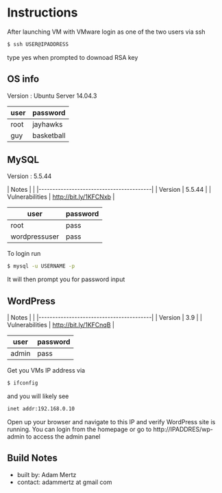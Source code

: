 # Instructions
After launching VM with VMware login as one of the two users via ssh

```bash
$ ssh USER@IPADDRESS
```
type yes when prompted to downoad RSA key

## OS info
Version : Ubuntu Server 14.04.3

| **user** | **password** |
|----------|--------------|
| root     | jayhawks     |
| guy      | basketball   |

## MySQL
Version : 5.5.44

| Notes           |                       |
|-----------------------------------------|
| Version         | 5.5.44                |
| Vulnerabilities | http://bit.ly/1KFCNxb |

| **user**      | **password** |
|---------------|--------------|
| root          | pass         |
| wordpressuser | pass         |

To login run
```bash
$ mysql -u USERNAME -p
```
It will then prompt you for password input

## WordPress

| Notes           |                       |
|-----------------------------------------|
| Version         | 3.9                   |
| Vulnerabilities | http://bit.ly/1KFCnqB |

| **user** | **password** |
|----------|--------------|
| admin    | pass         |

Get you VMs IP address via
```bash
$ ifconfig
```
and you will likely see
```bash
inet addr:192.168.0.10
```
Open up your browser and navigate to this IP and verify WordPress site is running. You can login from the homepage or go to http://IPADDRES/wp-admin to access the admin panel


## Build Notes
- built by: Adam Mertz
- contact: adammertz at gmail com
